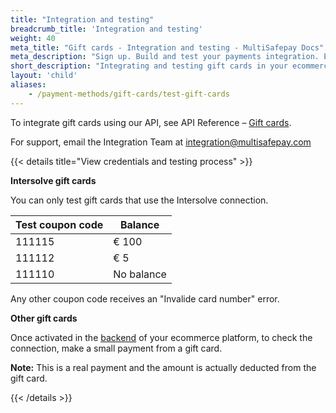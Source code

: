 ```yaml
---
title: "Integration and testing"
breadcrumb_title: 'Integration and testing'
weight: 40
meta_title: "Gift cards - Integration and testing - MultiSafepay Docs"
meta_description: "Sign up. Build and test your payments integration. Explore our products and services. Use our API Reference, SDKs, and wrappers. Get support."
short_description: "Integrating and testing gift cards in your ecommerce platform"
layout: 'child'
aliases:
    - /payment-methods/gift-cards/test-gift-cards
---
```


To integrate gift cards using our API, see API Reference – [Gift cards](/api/#gift-card).

For support, email the Integration Team at <integration@multisafepay.com>

{{< details title="View credentials and testing process" >}}

**Intersolve gift cards**

You can only test gift cards that use the Intersolve connection. 

| Test coupon code     | Balance    |
| ------- | --------- |
| 111115  | € 100  |
| 111112 | € 5  |
| 111110 | No balance  |

Any other coupon code receives an "Invalide card number" error.

**Other gift cards** 

Once activated in the [backend](/getting-started/glossary/#backend) of your ecommerce platform, to check the connection, make a small payment from a gift card. 

**Note:** This is a real payment and the amount is actually deducted from the gift card.

{{< /details >}}


